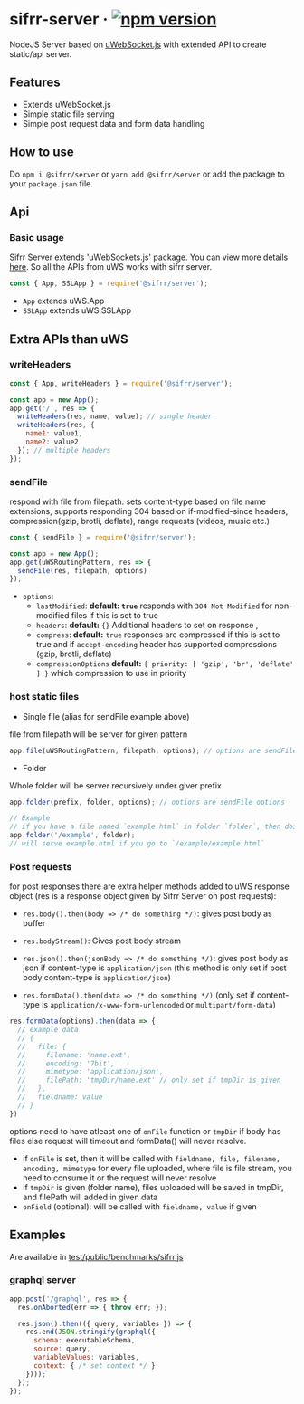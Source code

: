# sifrr-server · [![npm version](https://img.shields.io/npm/v/@sifrr/server.svg)](https://www.npmjs.com/package/@sifrr/server)

NodeJS Server based on [uWebSocket.js](https://github.com/uNetworking/uWebSockets.js) with extended API to create static/api server.

## Features

-   Extends uWebSocket.js
-   Simple static file serving
-   Simple post request data and form data handling

## How to use

Do `npm i @sifrr/server` or `yarn add @sifrr/server` or add the package to your `package.json` file.

## Api

### Basic usage

Sifrr Server extends 'uWebSockets.js' package. You can view more details [here](https://github.com/uNetworking/uWebSockets.js). So all the APIs from uWS works with sifrr server.

```js
const { App, SSLApp } = require('@sifrr/server');
```

-   `App` extends uWS.App
-   `SSLApp` extends uWS.SSLApp

## Extra APIs than uWS

### writeHeaders

```js
const { App, writeHeaders } = require('@sifrr/server');

const app = new App();
app.get('/', res => {
  writeHeaders(res, name, value); // single header
  writeHeaders(res, {
    name1: value1,
    name2: value2
  }); // multiple headers
});
```

### sendFile

respond with file from filepath. sets content-type based on file name extensions, supports responding 304 based on if-modified-since headers, compression(gzip, brotli, deflate), range requests (videos, music etc.)

```js
const { sendFile } = require('@sifrr/server');

const app = new App();
app.get(uWSRoutingPattern, res => {
  sendFile(res, filepath, options)
});
```

-   `options`:
    -   `lastModified`: **default: `true`** responds with `304 Not Modified` for non-modified files if this is set to true
    -   `headers`: **default:** `{}` Additional headers to set on response ,
    -   `compress`: **default:** `true` responses are compressed if this is set to true and if `accept-encoding` header has supported compressions (gzip, brotli, deflate)
    -   `compressionOptions` **default:** `{ priority: [ 'gzip', 'br', 'deflate' ] }` which compression to use in priority

### host static files

-   Single file (alias for sendFile example above)

file from filepath will be server for given pattern

```js
app.file(uWSRoutingPattern, filepath, options); // options are sendFile options
```

-   Folder

Whole folder will be server recursively under giver prefix

```js
app.folder(prefix, folder, options); // options are sendFile options

// Example
// if you have a file named `example.html` in folder `folder`, then doing this
app.folder('/example', folder);
// will serve example.html if you go to `/example/example.html`
```

### Post requests

for post responses there are extra helper methods added to uWS response object (res is a response object given by Sifrr Server on post requests):

-   `res.body().then(body => /* do something */)`: gives post body as buffer
-   `res.bodyStream()`: Gives post body stream
-   `res.json().then(jsonBody => /* do something */)`: gives post body as json if content-type is `application/json` (this method is only set if post body content-type is `application/json`)

-   `res.formData().then(data => /* do something */)` (only set if content-type is `application/x-www-form-urlencoded` or `multipart/form-data`)

```js
res.formData(options).then(data => {
  // example data
  // {
  //   file: {
  //     filename: 'name.ext',
  //     encoding: '7bit',
  //     mimetype: 'application/json',
  //     filePath: 'tmpDir/name.ext' // only set if tmpDir is given
  //   },
  //   fieldname: value
  // }
})
```

options need to have atleast one of `onFile` function or `tmpDir` if body has files else request will timeout and formData() will never resolve.

-   if `onFile` is set, then it will be called with `fieldname, file, filename, encoding, mimetype` for every file uploaded, where file is file stream, you need to consume it or the request will never resolve
-   if `tmpDir` is given (folder name), files uploaded will be saved in tmpDir, and filePath will added in given data
-   `onField` (optional): will be called with `fieldname, value` if given

## Examples

Are available in [test/public/benchmarks/sifrr.js](./test/public/benchmarks/sifrr.js)

### graphql server

```js
app.post('/graphql', res => {
  res.onAborted(err => { throw err; });

  res.json().then(({ query, variables }) => {
    res.end(JSON.stringify(graphql({
      schema: executableSchema,
      source: query,
      variableValues: variables,
      context: { /* set context */ }
    })));
  });
});
```
